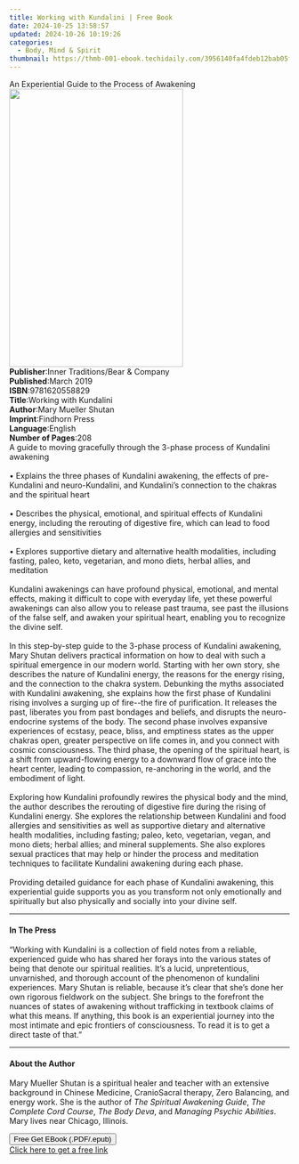 ```yaml
---
title: Working with Kundalini | Free Book
date: 2024-10-25 13:58:57
updated: 2024-10-26 10:19:26
categories:
  - Body, Mind & Spirit
thumbnail: https://thmb-001-ebook.techidaily.com/3956140fa4fdeb12bab05f1c3b7e2b0489069b152ab886d50181cf74ae21e85c.jpg
---
```

<main id="book-container">
  <div class="flex flex-col">
    <div class="book-brief flex-1 py-6 px-4 sm:p-6 md:py-10 md:px-8">
      <!-- brief-->
      <div class="book-brief-main">
        An Experiential Guide to the Process of Awakening
      </div>
    </div>
    <div
      class="book-meta-info flex-1 grid gap-4 col-start-1 col-end-3 row-start-1 sm:mb-6 sm:grid-cols-4 lg:gap-6 lg:col-start-2 lg:row-end-6 lg:row-span-6 lg:mb-0"
    >
      <div
        class="book-meta-info-left place-content-center mt-4 p-4 text-sm leading-6 col-start-2 col-span-2 dark:text-slate-400"
      >
        <img
          class="w-full h-500 object-cover rounded-lg sm:h-255 sm:col-span-2 lg:col-span-full"
          src="https://img-001-ebook.techidaily.com/bef29e33a84d99ed745af0489fa731c22876a1e9504e4fe1a03a65c442aaa655.jpg"
          alt=""
          width="312"
          height="500"
        />
      </div>
      <div
        class="book-meta-info-right mt-2 col-start-1 row-start-2 col-span-3 self-center"
      >
        <!-- meta data  -->
        <div class="flex flex-col px-4 md:px-8">
          <div class="flex-1">
            <strong>Publisher</strong>:<span class="px-2"
              >Inner Traditions/Bear &amp; Company</span
            >
          </div>
          <div class="flex-1">
            <strong>Published</strong>:<span class="px-2">March 2019</span>
          </div>
          <div class="flex-1">
            <strong>ISBN</strong>:<span class="px-2">9781620558829</span>
          </div>
          <div class="flex-1">
            <strong>Title</strong>:<span class="px-2"
              >Working with Kundalini</span
            >
          </div>
          <div class="flex-1">
            <strong>Author</strong>:<span class="px-2"
              >Mary Mueller Shutan</span
            >
          </div>
          <div class="flex-1">
            <strong>Imprint</strong>:<span class="px-2">Findhorn Press</span>
          </div>
          <div class="flex-1">
            <strong>Language</strong>:<span class="px-2">English</span>
          </div>
          <div class="flex-1">
            <strong>Number of Pages</strong>:<span class="px-2">208</span>
          </div>
        </div>
      </div>
    </div>
    <div class="book-description flex-1 py-6 px-4 sm:p-6 md:py-10 md:px-8">
      <div class="book-description-main">
        <div accordion-content="" id="description">
          A guide to moving gracefully through the 3-phase process of Kundalini
          awakening <br /><br />• Explains the three phases of Kundalini
          awakening, the effects of pre-Kundalini and neuro-Kundalini, and
          Kundalini’s connection to the chakras and the spiritual heart
          <br /><br />• Describes the physical, emotional, and spiritual effects
          of Kundalini energy, including the rerouting of digestive fire, which
          can lead to food allergies and sensitivities <br /><br />• Explores
          supportive dietary and alternative health modalities, including
          fasting, paleo, keto, vegetarian, and mono diets, herbal allies, and
          meditation <br /><br />Kundalini awakenings can have profound
          physical, emotional, and mental effects, making it difficult to cope
          with everyday life, yet these powerful awakenings can also allow you
          to release past trauma, see past the illusions of the false self, and
          awaken your spiritual heart, enabling you to recognize the divine
          self. <br /><br />In this step-by-step guide to the 3-phase process of
          Kundalini awakening, Mary Shutan delivers practical information on how
          to deal with such a spiritual emergence in our modern world. Starting
          with her own story, she describes the nature of Kundalini energy, the
          reasons for the energy rising, and the connection to the chakra
          system. Debunking the myths associated with Kundalini awakening, she
          explains how the first phase of Kundalini rising involves a surging up
          of fire--the fire of purification. It releases the past, liberates you
          from past bondages and beliefs, and disrupts the neuro-endocrine
          systems of the body. The second phase involves expansive experiences
          of ecstasy, peace, bliss, and emptiness states as the upper chakras
          open, greater perspective on life comes in, and you connect with
          cosmic consciousness. The third phase, the opening of the spiritual
          heart, is a shift from upward-flowing energy to a downward flow of
          grace into the heart center, leading to compassion, re-anchoring in
          the world, and the embodiment of light. <br /><br />Exploring how
          Kundalini profoundly rewires the physical body and the mind, the
          author describes the rerouting of digestive fire during the rising of
          Kundalini energy. She explores the relationship between Kundalini and
          food allergies and sensitivities as well as supportive dietary and
          alternative health modalities, including fasting; paleo, keto,
          vegetarian, vegan, and mono diets; herbal allies; and mineral
          supplements. She also explores sexual practices that may help or
          hinder the process and meditation techniques to facilitate Kundalini
          awakening during each phase. <br /><br />Providing detailed guidance
          for each phase of Kundalini awakening, this experiential guide
          supports you as you transform not only emotionally and spiritually but
          also physically and socially into your divine self.
        </div>
        <div class="accordion-fader"></div>
      </div>
    </div>
    <div class="book-excerpts flex-1 py-6 px-4 sm:p-6 md:py-10 md:px-8">
      <!-- excerpts-->
      <div class="book-excerpts-main">
        <hr />
        <h4 class="placeholder placeholder-heading">
          <span>In The Press</span>
        </h4>
        <p>
          “Working with Kundalini is a collection of field notes from a
          reliable, experienced guide who has shared her forays into the various
          states of being that denote our spiritual realities. It’s a lucid,
          unpretentious, unvarnished, and thorough account of the phenomenon of
          kundalini experiences. Mary Shutan is reliable, because it’s clear
          that she’s done her own rigorous fieldwork on the subject. She brings
          to the forefront the nuances of states of awakening without
          trafficking in textbook claims of what this means. If anything, this
          book is an experiential journey into the most intimate and epic
          frontiers of consciousness. To read it is to get a direct taste of
          that.”
        </p>
      </div>
    </div>
    <div class="book-about-author flex-1 py-6 px-4 sm:p-6 md:py-10 md:px-8">
      <!-- about author-->
      <div class="book-main-author-main">
        <hr />
        <h4 class="placeholder placeholder-heading">
          <span>About the Author</span>
        </h4>
        <p>
          Mary Mueller Shutan is a spiritual healer and teacher with an
          extensive background in Chinese Medicine, CranioSacral therapy, Zero
          Balancing, and energy work. She is the author of
          <i>The Spiritual Awakening Guide</i>, <i>The Complete Cord Course</i>,
          <i>The Body Deva</i>, and <i>Managing Psychic Abilities</i>. Mary
          lives near Chicago, Illinois.
        </p>
      </div>
    </div>
    <div class="book-free-get flex-1 py-6 px-4 sm:p-6 md:py-10 md:px-8">
      <button
        id="btn-free-get"
        class="bg-blue-500 hover:bg-blue-700 text-white font-bold py-2 px-4 rounded"
      >
        Free Get EBook (.PDF/.epub)
      </button>
      <div id="countdown-display" class="px-2 text-lg mt-2"></div>
      <a
        id="free-link"
        class="hidden bg-blue-500 hover:bg-blue-700 text-white font-bold py-2 px-4 rounded"
        href="https://www.ebooks.com/en-us/book/96393690/working-with-kundalini/mary-mueller-shutan/"
        target="_blank"
        >Click here to get a free link</a
      >
    </div>
    <script>
      let countdownTime = 0;
      let countdownInterval = null;
      document
        .getElementById('btn-free-get')
        .addEventListener('click', startCountdown);
      function startCountdown() {
        countdownTime = new Date().getTime() + 60000 * 3;
        countdownInterval = setInterval(updateCountdown, 1000);
        document.getElementById('btn-free-get').disabled = true;
        document
          .getElementById('btn-free-get')
          .classList.add('bg-gray-500', 'cursor-not-allowed');
      }
      function updateCountdown() {
        let currentTime = new Date().getTime();
        let timeLeft = countdownTime - currentTime;
        let secondsLeft = Math.floor(timeLeft / 1000);
        document.getElementById('countdown-display').innerHTML =
          `Remaining time: ${secondsLeft} seconds.`;
        if (secondsLeft <= 0) {
          clearInterval(countdownInterval);
          document.getElementById('btn-free-get').classList.add('hidden');
          document.getElementById('free-link').classList.remove('hidden');
          document.getElementById('countdown-display').innerHTML = '';
        }
      }
    </script>
  </div>
</main>
